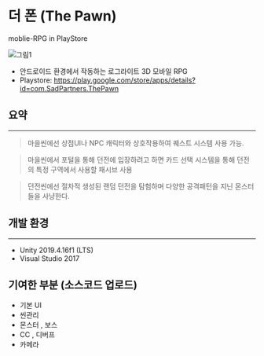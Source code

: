 # 더 폰 (The Pawn)
moblie-RPG in PlayStore

![그림1](https://user-images.githubusercontent.com/55977034/106613770-e7583f80-65ad-11eb-9e2b-c2b303a630ef.png)

- 안드로이드 환경에서 작동하는 로그라이트 3D 모바일 RPG
- Playstore: https://play.google.com/store/apps/details?id=com.SadPartners.ThePawn

##  요약
---
> 마을씬에선 상점UI나 NPC 캐릭터와 상호작용하여 퀘스트 시스템 사용 가능.

> 마을씬에서 포털을 통해 던전에 입장하려고 하면 카드 선택 시스템을 통해 던전의 특정 구역에서 사용할 패시브 사용
 
> 던전씬에선 절차적 생성된 랜덤 던전을 탐험하며 다양한 공격패턴을 지닌 몬스터들을 사냥한다.


## 개발 환경
---
- Unity 2019.4.16f1 (LTS)
- Visual Studio 2017

## 기여한 부분 (소스코드 업로드)
- 기본 UI
- 씬관리
- 몬스터 , 보스
- CC , 디버프
- 카메라
